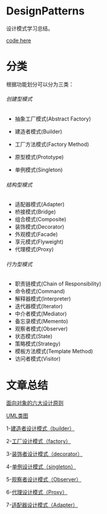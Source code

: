 
# DesignPatterns

设计模式学习总结。

[code here](https://github.com/sunnnydaydev/ReViewDesignPatterns)

# 分类

根据功能划分可以分为三类：

###### 创建型模式
- 抽象工厂模式(Abstract Factory)

- 建造者模式(Builder)

- 工厂方法模式(Factory Method)

- 原型模式(Prototype)

- 单例模式(Singleton)

###### 结构型模式

- 适配器模式(Adapter)
- 桥接模式(Bridge)
- 组合模式(Composite)
- 装饰模式(Decorator)
- 外观模式(Facade)
- 享元模式(Flyweight)
- 代理模式(Proxy)

###### 行为型模式
- 职责链模式(Chain of Responsibility)
- 命令模式(Command)
- 解释器模式(Interpreter)
- 迭代器模式(Iterator)
- 中介者模式(Mediator)
- 备忘录模式(Memento)
- 观察者模式(Observer)
- 状态模式(State)
- 策略模式(Strategy)
- 模板方法模式(Template Method)
- 访问者模式(Visitor)


# 文章总结 

[面向对象的六大设计原则](https://blog.csdn.net/qq_38350635/article/details/88541282)

[UML类图](https://blog.csdn.net/qq_38350635/article/details/89421846)

1-[建造者设计模式（builder）](https://blog.csdn.net/qq_38350635/article/details/88094656)

2-[工厂设计模式（factory）](https://blog.csdn.net/qq_38350635/article/details/88594159)

3-[装饰者设计模式（decorator）](https://blog.csdn.net/qq_38350635/article/details/89075079)

4-[单例设计模式（singleton）](https://blog.csdn.net/qq_38350635/article/details/89109802)

5-[观察者设计模式（Observer）](https://blog.csdn.net/qq_38350635/article/details/89195121)

6-[代理设计模式（Proxy）](https://blog.csdn.net/qq_38350635/article/details/89302130)

7-[适配器设计模式（Adapter）](https://blog.csdn.net/qq_38350635/article/details/89478771)
